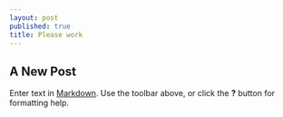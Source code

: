 ```yaml
---
layout: post
published: true
title: Please work
---
```


## A New Post

Enter text in [Markdown](http://daringfireball.net/projects/markdown/). Use the toolbar above, or click the **?** button for formatting help.
